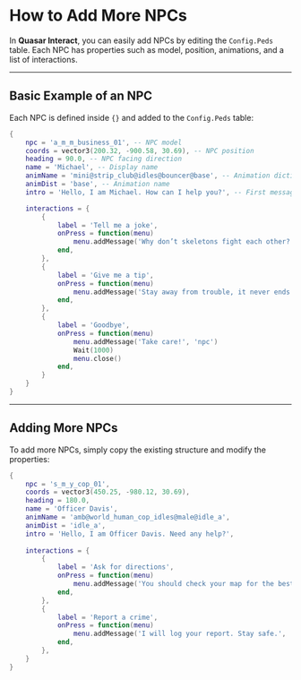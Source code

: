 # How to Add More NPCs

In **Quasar Interact**, you can easily add NPCs by editing the `Config.Peds` table. Each NPC has properties such as model, position, animations, and a list of interactions.

***

## Basic Example of an NPC

Each NPC is defined inside `{}` and added to the `Config.Peds` table:

```lua
{
    npc = 'a_m_m_business_01', -- NPC model
    coords = vector3(200.32, -900.58, 30.69), -- NPC position
    heading = 90.0, -- NPC facing direction
    name = 'Michael', -- Display name
    animName = 'mini@strip_club@idles@bouncer@base', -- Animation dictionary
    animDist = 'base', -- Animation name
    intro = 'Hello, I am Michael. How can I help you?', -- First message

    interactions = {
        {
            label = 'Tell me a joke',
            onPress = function(menu)
                menu.addMessage('Why don’t skeletons fight each other? They don’t have the guts!', 'npc')
            end,
        },
        {
            label = 'Give me a tip',
            onPress = function(menu)
                menu.addMessage('Stay away from trouble, it never ends well.', 'npc')
            end,
        },
        {
            label = 'Goodbye',
            onPress = function(menu)
                menu.addMessage('Take care!', 'npc')
                Wait(1000)
                menu.close()
            end,
        }
    }
}

```

***

## Adding More NPCs

To add more NPCs, simply copy the existing structure and modify the properties:

```lua
{
    npc = 's_m_y_cop_01',
    coords = vector3(450.25, -980.12, 30.69),
    heading = 180.0,
    name = 'Officer Davis',
    animName = 'amb@world_human_cop_idles@male@idle_a',
    animDist = 'idle_a',
    intro = 'Hello, I am Officer Davis. Need any help?',
    
    interactions = {
        {
            label = 'Ask for directions',
            onPress = function(menu)
                menu.addMessage('You should check your map for the best route.', 'npc')
            end,
        },
        {
            label = 'Report a crime',
            onPress = function(menu)
                menu.addMessage('I will log your report. Stay safe.', 'npc')
            end,
        },
    }
}

```
